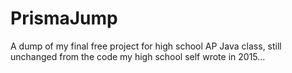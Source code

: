 # PrismaJump

A dump of my final free project for high school AP Java class, still unchanged from the code my high school self wrote in 2015...